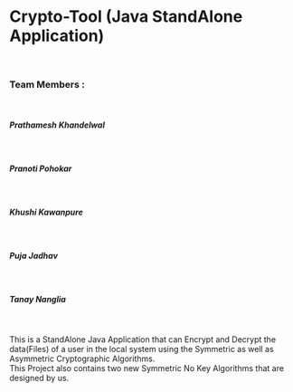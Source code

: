 <h1> Crypto-Tool (Java StandAlone Application) </h1>

<br>
<h3>Team Members :</h3><br>
<h5>Prathamesh Khandelwal</h5><br>
<h5>Pranoti Pohokar</h5><br>
<h5>Khushi Kawanpure</h5><br>
<h5>Puja Jadhav</h5><br>
<h5>Tanay Nanglia</h5><br>

This is a StandAlone Java Application that can Encrypt and Decrypt the data(Files) of a user in the local system using the Symmetric as well as Asymmetric Cryptographic Algorithms. <br>
This Project also contains two new Symmetric No Key Algorithms that are designed by us.
